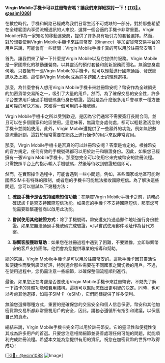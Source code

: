 **Virgin Mobile手機卡可以註冊幣安嗎？讓我們來詳細探討一下！[[TG💪+ @esim1088](https://t.me/s/esim1088)]**

在數位時代，手機和網路已經成為我們日常生活不可或缺的一部分。對於那些希望在全球範圍內享受流暢通訊的人來說，選擇一個合適的手機卡非常重要。Virgin Mobile作為一家知名的移動運營商，提供了許多具有吸引力的套餐選擇。然而，對於想要使用Virgin Mobile手機卡來註冊幣安（Binance）等加密貨幣交易平台的用戶來說，可能會有一些疑問：Virgin Mobile手機卡真的可以用於註冊幣安嗎？

首先，讓我們來了解一下什麼是Virgin Mobile以及它提供的服務。Virgin Mobile是一家國際化的移動運營商，以其靈活的預付套餐和創新服務而聞名。無論您身處何地，只要擁有一張Virgin Mobile的手機卡，就可以輕鬆進行國際通話、發送簡訊以及上網。這使得Virgin Mobile成為許多跨國人士的理想選擇。

那麼，為什麼會有人想用Virgin Mobile手機卡來註冊幣安呢？幣安作為全球領先的加密貨幣交易所之一，吸引了大量的用戶。然而，為了確保交易的安全性，許多平台要求用戶通過手機號碼進行身份驗證。這就是為什麼很多用戶會尋求一種方便且可靠的解決方案，來獲得一個可用的手機號碼。

Virgin Mobile手機卡之所以受到歡迎，是因為它們通常不需要簽訂長期合同，並且可以在多個國家和地區使用。這意味著，無論您身處何處，都可以輕鬆激活您的手機卡並開始使用。此外，Virgin Mobile還提供了一些額外的功能，例如無限數據流量計劃，這對於經常需要在網路上進行操作的用戶來說非常實用。

那麼，Virgin Mobile手機卡是否真的可以註冊幣安呢？答案是肯定的。根據幣安的官方規定，任何有效的手機號碼都可以用於註冊和驗證身份。因此，如果您已經擁有一張Virgin Mobile手機卡，那麼您完全可以使用它來完成幣安的註冊流程。只需按照平台上的指示輸入手機號碼，然後等待收到驗證短信即可。

然而，在實際操作過程中，可能會遇到一些小問題。例如，某些國家或地區可能對國際SIM卡有特殊的限制，或者您的手機卡可能無法接收國際短信。為了解決這些問題，您可以嘗試以下幾種方法：

1. **確認手機卡是否支持國際短信功能**：在購買Virgin Mobile手機卡之前，請務必確認該卡是否支持國際短信功能。如果您的手機卡不支持國際短信，那麼您可能需要聯繫運營商以啟用此功能。

2. **嘗試使用其他驗證方式**：除了手機號碼，幣安還支持通過郵件地址進行身份驗證。如果您無法通過手機號碼完成驗證，可以嘗試使用郵件地址作為替代方案。

3. **聯繫客服獲取幫助**：如果您在註冊過程中遇到了困難，不要猶豫，立即聯繫幣安的客戶支持團隊。他們會為您提供專業的指導和幫助。

總的來說，Virgin Mobile手機卡是可以用於註冊幣安的。這款手機卡因其靈活性和便捷性而受到廣泛好評，特別適合那些需要在不同國家之間切換的用戶。不過，在使用過程中，您仍需注意一些細節，以確保整個流程順利進行。

最後，如果您正在考慮是否要使用Virgin Mobile手機卡來註冊幣安，不妨先了解一下該卡的具體功能和費用結構。這樣可以幫助您做出更明智的決定。同時，也可以考慮其他選擇，如電子SIM卡（eSIM），它們同樣提供了許多便利。

無論您選擇哪種方式，重要的是確保您的交易安全和個人信息保密。幣安和其他加密貨幣交易所都非常重視用戶的安全，因此，請務必遵循所有指引和建議，以保護自己的資產。

總結來說，Virgin Mobile手機卡完全可以用於註冊幣安。它的靈活性和便捷性使其成為許多用戶的首選。只要您注意相關細節並妥善處理任何可能的問題，就能順利完成註冊流程。希望本文能為您提供有用的資訊，祝您在加密貨幣的世界中取得成功！

[[TG💪+ @esim1088](https://t.me/s/esim1088) ![Image](https://i.postimg.cc/4NQfJmqS/Snipaste-2025-05-13-00-14-12.png)]